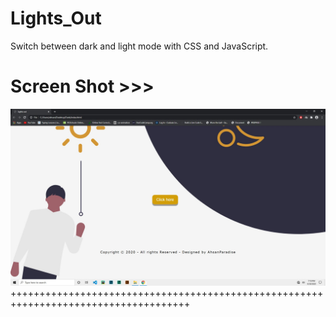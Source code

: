 # Lights_Out
Switch between dark and light mode with CSS and JavaScript.

# Screen Shot >>>
![alt text](https://github.com/AhsanParadise/Lights_Out/blob/master/ScreenShot.jpg?raw=true)
+++++++++++++++++++++++++++++++++++++++++++++++++++++++++++++++++++++++++++++++++++++
